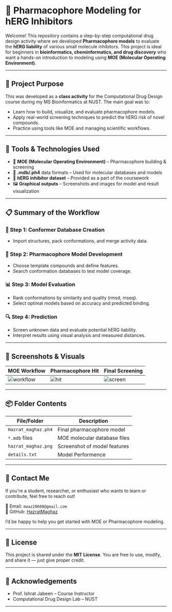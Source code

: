 # 🧬 Pharmacophore Modeling for hERG Inhibitors

Welcome! This repository contains a step-by-step computational drug design activity where we developed **Pharmacophore models** to evaluate the **hERG liability** of various small molecule inhibitors. This project is ideal for beginners in **bioinformatics, cheminformatics, and drug discovery** who want a hands-on introduction to modeling using **MOE (Molecular Operating Environment)**.

---

## 🧠 Project Purpose

This was developed as a **class activity** for the Computational Drug Design course during my MS Bioinformatics at NUST. The main goal was to:
- Learn how to build, visualize, and evaluate pharmacophore models.
- Apply real-world screening techniques to predict the hERG risk of novel compounds.
- Practice using tools like MOE and managing scientific workflows.

---

## 🔧 Tools & Technologies Used

- 🧪 **MOE (Molecular Operating Environment)** – Pharmacophore building & screening
- 📁 **.mdb/.ph4** data formats – Used for molecular databases and models
- 🧬 **hERG inhibitor dataset** – Provided as a part of the coursework
- 🖼️ **Graphical outputs** – Screenshots and images for model and result visualization

---

## 📋 Summary of the Workflow

### 🧱 Step 1: Conformer Database Creation
- Import structures, pack conformations, and merge activity data.

### 🧪 Step 2: Pharmacophore Model Development
- Choose template compounds and define features.
- Search conformation databases to test model coverage.

### 📊 Step 3: Model Evaluation
- Rank conformations by similarity and quality (rmsd, mseq).
- Select optimal models based on accuracy and predicted binding.

### 🔍 Step 4: Prediction
- Screen unknown data and evaluate potential hERG liability.
- Interpret results using visual analysis and measured distances.

---

## 📸 Screenshots & Visuals

| MOE Workflow | Pharmacophore Hit | Final Screening |
|--------------|-------------------|-----------------|
| ![workflow]() | ![hit](ph4_hit.png) | ![screen](screen_results.png) |


---

## 📦 Folder Contents

| File/Folder | Description |
|-------------|-------------|
| `Hazrat_maghaz.ph4` | Final pharmacophore model |
| `*.mdb` files | MOE molecular database files |
| `hazrat_maghaz.png` | Screenshot of model features |
| `details.txt` | Model Performence |

---

## 🤝 Contact Me

If you're a student, researcher, or enthusiast who wants to learn or contribute, feel free to reach out!

📧 Email: `maaz28608@gmail.com`  
🧬 GitHub: [HazratMaghaz](https://github.com/HazratMaghaz)

I’d be happy to help you get started with MOE or Pharmacophore modeling.

---

## 📜 License

This project is shared under the **MIT License**. You are free to use, modify, and share it — just give proper credit.

---

## 🙌 Acknowledgements

- Prof. Ishrat Jabeen – Course Instructor
- Computational Drug Design Lab – NUST

---


